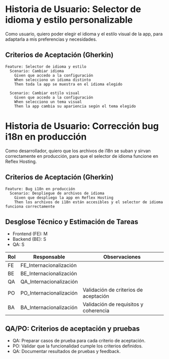 # Historia de Usuario: Selector de idioma y estilo personalizable

Como usuario,
quiero poder elegir el idioma y el estilo visual de la app,
para adaptarla a mis preferencias y necesidades.

## Criterios de Aceptación (Gherkin)

```gherkin
Feature: Selector de idioma y estilo
  Scenario: Cambiar idioma
    Given que accedo a la configuración
    When selecciono un idioma distinto
    Then toda la app se muestra en el idioma elegido

  Scenario: Cambiar estilo visual
    Given que accedo a la configuración
    When selecciono un tema visual
    Then la app cambia su apariencia según el tema elegido
```

# Historia de Usuario: Corrección bug i18n en producción

Como desarrollador,
quiero que los archivos de i18n se suban y sirvan correctamente en producción,
para que el selector de idioma funcione en Reflex Hosting.

## Criterios de Aceptación (Gherkin)

```gherkin
Feature: Bug i18n en producción
  Scenario: Despliegue de archivos de idioma
    Given que despliego la app en Reflex Hosting
    Then los archivos de i18n están accesibles y el selector de idioma funciona correctamente
```

## Desglose Técnico y Estimación de Tareas

- Frontend (FE): M
- Backend (BE): S
- QA: S

| Rol  | Responsable | Observaciones |
|------|-------------|--------------|
| FE   | FE_Internacionalización   |              |
| BE   | BE_Internacionalización   |              |
| QA   | QA_Internacionalización   |              |
| PO   | PO_Internacionalización   | Validación de criterios de aceptación |
| BA   | BA_Internacionalización   | Validación de requisitos y coherencia |

## QA/PO: Criterios de aceptación y pruebas

- QA: Preparar casos de prueba para cada criterio de aceptación.
- PO: Validar que la funcionalidad cumple los criterios definidos.
- QA: Documentar resultados de pruebas y feedback.

